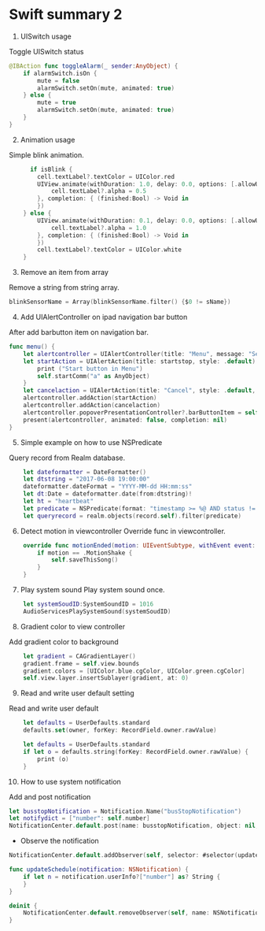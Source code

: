 # Swift summary 2

1. UISwitch usage

Toggle UISwitch status
```Swift
@IBAction func toggleAlarm(_ sender:AnyObject) {
    if alarmSwitch.isOn {
        mute = false
        alarmSwitch.setOn(mute, animated: true)
    } else {
        mute = true
        alarmSwitch.setOn(mute, animated: true)
    }
}
```

2. Animation usage

Simple blink animation.
```Swift
      if isBlink {
        cell.textLabel?.textColor = UIColor.red
        UIView.animate(withDuration: 1.0, delay: 0.0, options: [.allowUserInteraction, .repeat], animations: {
            cell.textLabel?.alpha = 0.5
        }, completion: { (finished:Bool) -> Void in
        })
    } else {
        UIView.animate(withDuration: 0.1, delay: 0.0, options: [.allowUserInteraction], animations: { 
            cell.textLabel?.alpha = 1.0
        }, completion: { (finished:Bool) -> Void in
        })
        cell.textLabel?.textColor = UIColor.white
    }
```

3. Remove an item from array

Remove a string from string array.
```Swift
blinkSensorName = Array(blinkSensorName.filter() {$0 != sName})
```

4. Add UIAlertController on ipad navigation bar button

After add barbutton item on navigation bar.
```Swift
func menu() {
    let alertcontroller = UIAlertController(title: "Menu", message: "Select", preferredStyle: .actionSheet)
    let startAction = UIAlertAction(title: startstop, style: .default) { (_) -> Void in
        print ("Start button in Menu")
        self.startComm("a" as AnyObject)
    }
    let cancelaction = UIAlertAction(title: "Cancel", style: .default, handler: nil)
    alertcontroller.addAction(startAction)
    alertcontroller.addAction(cancelaction)
    alertcontroller.popoverPresentationController?.barButtonItem = self.navigationItem.rightBarButtonItem
    present(alertcontroller, animated: false, completion: nil)
}
```

5. Simple example on how to use NSPredicate

Query record from Realm database.
```Swift
    let dateformatter = DateFormatter()
    let dtstring = "2017-06-08 19:00:00"
    dateformatter.dateFormat = "YYYY-MM-dd HH:mm:ss"
    let dt:Date = dateformatter.date(from:dtstring)!
    let ht = "heartbeat"
    let predicate = NSPredicate(format: "timestamp >= %@ AND status != %@", dt as CVarArg, ht as CVarArg)
    let queryrecord = realm.objects(record.self).filter(predicate)
```

6. Detect motion in viewcontroller
Override func in viewcontroller.
```Swift
    override func motionEnded(motion: UIEventSubtype, withEvent event: UIEvent?) {
        if motion == .MotionShake {
            self.saveThisSong()
        }
    }
```

7. Play system sound
Play system sound once.
```Swift
    let systemSoudID:SystemSoundID = 1016
    AudioServicesPlaySystemSound(systemSoudID)
```

8. Gradient color to view controller

Add gradient color to background
```Swift
    let gradient = CAGradientLayer()
    gradient.frame = self.view.bounds
    gradient.colors = [UIColor.blue.cgColor, UIColor.green.cgColor]
    self.view.layer.insertSublayer(gradient, at: 0)
```

9. Read and write user default setting

Read and write user default
```Swift
    let defaults = UserDefaults.standard
    defaults.set(owner, forKey: RecordField.owner.rawValue)

    let defaults = UserDefaults.standard
    if let o = defaults.string(forKey: RecordField.owner.rawValue) {
        print (o)
    }
```

10. How to use system notification

Add and post notification
```Swift
let busstopNotification = Notification.Name("busStopNotification")
let notifydict = ["number": self.number]
NotificationCenter.default.post(name: busstopNotification, object: nil, userInfo: notifydict)
```

- Observe the notification

```Swift
NotificationCenter.default.addObserver(self, selector: #selector(updateSchedule), name: busstopNotification, object: nil)

func updateSchedule(notification: NSNotification) {
    if let n = notification.userInfo?["number"] as? String {
    }
}

deinit {
    NotificationCenter.default.removeObserver(self, name: NSNotification.Name(rawValue: "UIApplicationDidBecomeActiveNotification"), object: nil)
}
```